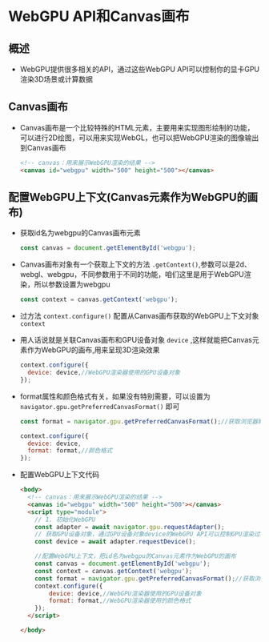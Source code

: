 # WebGPU API和Canvas画布

## 概述

+ WebGPU提供很多相关的API，通过这些WebGPU API可以控制你的显卡GPU渲染3D场景或计算数据

## Canvas画布

+ Canvas画布是一个比较特殊的HTML元素，主要用来实现图形绘制的功能，可以进行2D绘图，可以用来实现WebGL，也可以把WebGPU渲染的图像输出到Canvas画布

  ```html
  <!-- canvas：用来展示WebGPU渲染的结果 -->
  <canvas id="webgpu" width="500" height="500"></canvas>
  ```

## 配置WebGPU上下文(Canvas元素作为WebGPU的画布)

+ 获取id名为webgpu的Canvas画布元素

  ```js
  const canvas = document.getElementById('webgpu');
  ```

+ Canvas画布对象有一个获取上下文的方法 `.getContext()`,参数可以是2d、webgl、webgpu，不同参数用于不同的功能，咱们这里是用于WebGPU渲染，所以参数设置为webgpu

  ```js
  const context = canvas.getContext('webgpu');
  ```

+ 过方法 `context.configure()` 配置从Canvas画布获取的WebGPU上下文对象 `context`

+ 用人话说就是关联Canvas画布和GPU设备对象 `device` ,这样就能把Canvas元素作为WebGPU的画布,用来呈现3D渲染效果

  ```js
  context.configure({
    device: device,//WebGPU渲染器使用的GPU设备对象
  });
  ```

+ format属性和颜色格式有关，如果没有特别需要，可以设置为 `navigator.gpu.getPreferredCanvasFormat()` 即可

  ```js
  const format = navigator.gpu.getPreferredCanvasFormat();//获取浏览器默认的颜色格式

  context.configure({
    device: device,
    format: format,//颜色格式
  });
  ```

+ 配置WebGPU上下文代码

  ```html
  <body>
    <!-- canvas：用来展示WebGPU渲染的结果 -->
    <canvas id="webgpu" width="500" height="500"></canvas>
    <script type="module">
      // 1. 初始化WebGPU
      const adapter = await navigator.gpu.requestAdapter();
      // 获取GPU设备对象，通过GPU设备对象device的WebGPU API可以控制GPU渲染过程
      const device = await adapter.requestDevice();

      //配置WebGPU上下文，把id名为webgpu的Canvas元素作为WebGPU的画布
      const canvas = document.getElementById('webgpu');
      const context = canvas.getContext('webgpu');
      const format = navigator.gpu.getPreferredCanvasFormat();//获取浏览器默认的
      context.configure({
          device: device,//WebGPU渲染器使用的GPU设备对象
          format: format,//WebGPU渲染器使用的颜色格式
      });
    </script>

  </body>

  ```
